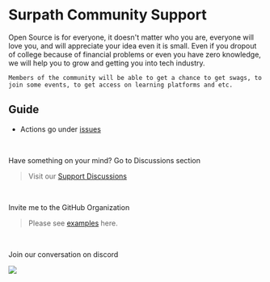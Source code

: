 # Surpath Community Support

Open Source is for everyone, it doesn't matter who you are, everyone will love you, and will appreciate your idea even it is small. Even if you dropout of college because of financial problems or even you have zero knowledge, we will help you to grow and getting you into tech industry.

```
Members of the community will be able to get a chance to get swags, to join some events, to get access on learning platforms and etc.
```



## Guide
- Actions go under <a href="https://github.com/Surpath-Community/Support/issues">issues</a>

<br />

Have something on your mind? Go to Discussions section
> Visit our <a href="https://github.com/surpathcommunity/support/discussions">Support Discussions</a>

<br />

Invite me to the GitHub Organization <br />
> Please see <a href="https://github.com/Surpath-Community/support/issues?q=is%3Aissue+is%3Aclosed+label%3A%22invite+me+to+the+community%22">examples</a> here.

<br />

Join our conversation on discord 
<br />
 
<a href="https://discord.com/invite/RATJsSGM9d">
   <img src="https://img.shields.io/discord/790101969413865472?logo=discord&style=for-the-badge" target="blank" />
</a>


